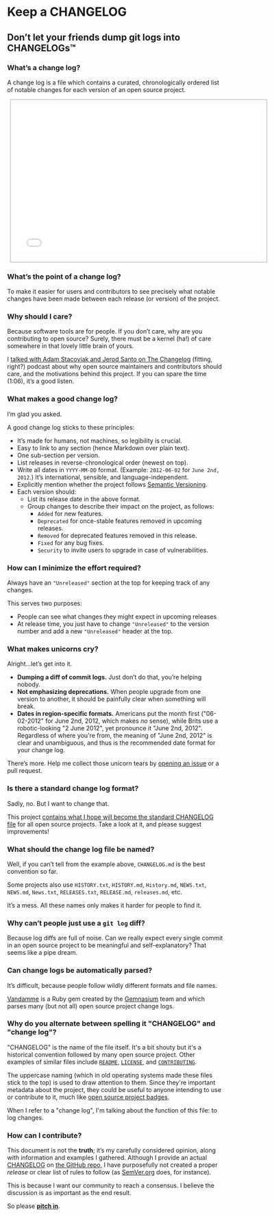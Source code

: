 # Keep a CHANGELOG

## Don’t let your friends dump git logs into CHANGELOGs™

### What’s a change log?
A change log is a file which contains a curated, chronologically ordered
list of notable changes for each version of an open source project.

<a href="CHANGELOG.md" title="An example of a CHANGELOG file."><iframe src="CHANGELOG.md" width="570" height="350" seamless="seamless" style="border: 1px solid #aaa; padding: 1em; margin: 0 0.5em;"></iframe></a>

### What’s the point of a change log?
To make it easier for users and contributors to see precisely what
notable changes have been made between each release (or version) of the project.

### Why should I care?
Because software tools are for people. If you don’t care, why are
you contributing to open source? Surely, there must be a kernel (ha!)
of care somewhere in that lovely little brain of yours.

I [talked with Adam Stacoviak and Jerod Santo on The Changelog](http://5by5.tv/changelog/127)
(fitting, right?) podcast about why open source maintainers and
contributors should care, and the motivations behind this project.
If you can spare the time (1:06), it’s a good listen.

### What makes a good change log?
I’m glad you asked.

A good change log sticks to these principles:

- It’s made for humans, not machines, so legibility is crucial.
- Easy to link to any section (hence Markdown over plain text).
- One sub-section per version.
- List releases in reverse-chronological order (newest on top).
- Write all dates in `YYYY-MM-DD` format. (Example: `2012-06-02` for `June 2nd, 2012`.) It’s international, sensible, and language-independent.
- Explicitly mention whether the project follows [Semantic Versioning][semver].
- Each version should:
  - List its release date in the above format.
  - Group changes to describe their impact on the project, as follows:
    - `Added` for new features.
    - `Deprecated` for once-stable features removed in upcoming releases.
    - `Removed` for deprecated features removed in this release.
    - `Fixed` for any bug fixes.
    - `Security` to invite users to upgrade in case of vulnerabilities.

### How can I minimize the effort required?
Always have an `"Unreleased"` section at the top for keeping track of any
changes.

This serves two purposes:

- People can see what changes they might expect in upcoming releases
- At release time, you just have to change `"Unreleased"` to the version number
  and add a new `"Unreleased"` header at the top.

### What makes unicorns cry?
Alright…let’s get into it.

- **Dumping a diff of commit logs.** Just don’t do that, you’re helping nobody.
- **Not emphasizing deprecations.** When people upgrade from one version to
  another, it should be painfully clear when something will break.
- **Dates in region-specific formats.** Americans put the month first
  ("06-02-2012" for June 2nd, 2012, which makes *no* sense), while Brits
  use a robotic-looking "2 June 2012", yet pronounce it "June 2nd, 2012".
  Regardless of where you're from, the meaning of "June 2nd, 2012" is clear
  and unambiguous, and thus is the recommended date format for your change log.

There’s more. Help me collect those unicorn tears by
[opening an issue](https://github.com/olivierlacan/keep-a-changelog/issues/new)
or a pull request.

### Is there a standard change log format?
Sadly, no. But I want to change that.

This project [contains what I hope will become the standard CHANGELOG file][CHANGELOG]
for all open source projects. Take a look at it, and please suggest improvements!

### What should the change log file be named?
Well, if you can’t tell from the example above, `CHANGELOG.md` is the
best convention so far.

Some projects also use `HISTORY.txt`, `HISTORY.md`, `History.md`, `NEWS.txt`,
`NEWS.md`, `News.txt`, `RELEASES.txt`, `RELEASE.md`, `releases.md`, etc.

It’s a mess. All these names only makes it harder for people to find it.

### Why can’t people just use a `git log` diff?
Because log diffs are full of noise. Can we really expect every single
commit in an open source project to be meaningful and self-explanatory?
That seems like a pipe dream.

### Can change logs be automatically parsed?
It’s difficult, because people follow wildly different formats and file names.

[Vandamme](https://github.com/tech-angels/vandamme/) is a Ruby gem
created by the [Gemnasium](http://gemnasium.com) team and which parses
many (but not all) open source project change logs.

### Why do you alternate between spelling it "CHANGELOG" and "change log"?
"CHANGELOG" is the name of the file itself. It's a bit shouty but it's a
historical convention followed by many open source project. Other
examples of similar files include [`README`](README.md), [`LICENSE`](LICENSE),
and [`CONTRIBUTING`](CONTRIBUTING.md).

The uppercase naming (which in old operating systems made these files stick
to the top) is used to draw attention to them. Since they're important
metadata about the project, they could be useful to anyone intending to use
or contribute to it, much like [open source project badges](http://shields.io).

When I refer to a "change log", I'm talking about the function of this
file: to log changes.

### How can I contribute?
This document is not the **truth**; it’s my carefully considered
opinion, along with information and examples I gathered.
Although I provide an actual [CHANGELOG][] on [the GitHub repo](https://github.com/olivierlacan/keep-a-changelog),
I have purposefully not created a proper *release* or clear list of rules
to follow (as [SemVer.org][semver] does, for instance).

This is because I want our community to reach a consensus. I believe the
discussion is as important as the end result.

So please [**pitch in**](https://github.com/olivierlacan/keep-a-changelog/issues).


[CHANGELOG]: ./CHANGELOG.md
[semver]: http://semver.org
